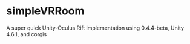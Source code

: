 simpleVRRoom
============

A super quick Unity-Oculus Rift implementation using 0.4.4-beta, Unity 4.6.1, and corgis
